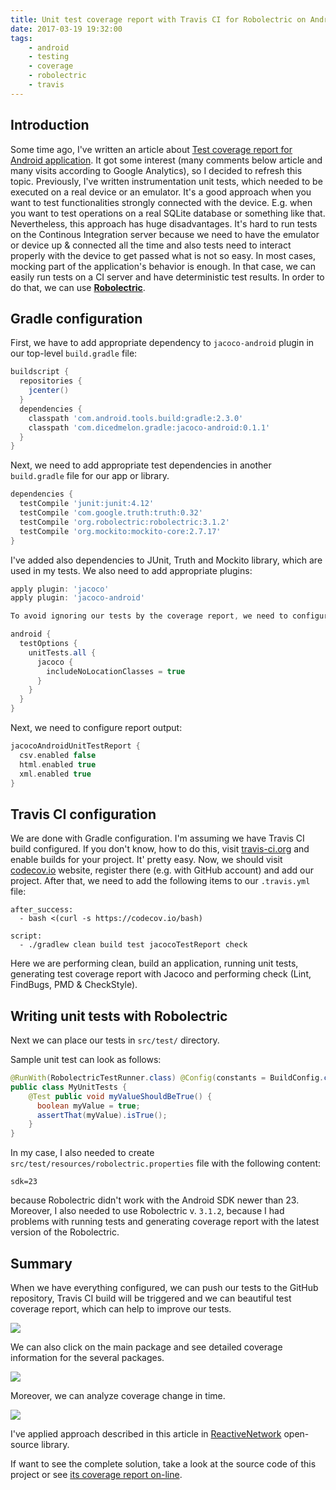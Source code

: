 ```yaml
---
title: Unit test coverage report with Travis CI for Robolectric on Android
date: 2017-03-19 19:32:00
tags:
	- android
	- testing
	- coverage
	- robolectric
	- travis
---
```


Introduction
------------

Some time ago, I've written an article about [Test coverage report for Android application](/2015/06/03/test-coverage-in-android-applications/). It got some interest (many comments below article and many visits according to Google Analytics), so I decided to refresh this topic. Previously, I've written instrumentation unit tests, which needed to be executed on a real device or an emulator. It's a good approach when you want to test functionalities strongly connected with the device. E.g. when you want to test operations on a real SQLite database or something like that. Nevertheless, this approach has huge disadvantages. It's hard to run tests on the Continous Integration server because we need to have the emulator or device up & connected all the time and also tests need to interact properly with the device to get passed what is not so easy. In most cases, mocking part of the application's behavior is enough. In that case, we can easily run tests on a CI server and have deterministic test results. In order to do that, we can use [**Robolectric**](http://robolectric.org/).

Gradle configuration
--------------------

First, we have to add appropriate dependency to `jacoco-android` plugin in our top-level `build.gradle` file:

```gradle
buildscript {
  repositories {
    jcenter()
  }
  dependencies {
    classpath 'com.android.tools.build:gradle:2.3.0'
    classpath 'com.dicedmelon.gradle:jacoco-android:0.1.1'
  }
}
```

Next, we need to add appropriate test dependencies in another `build.gradle` file for our app or library.

```gradle
dependencies {
  testCompile 'junit:junit:4.12'
  testCompile 'com.google.truth:truth:0.32'
  testCompile 'org.robolectric:robolectric:3.1.2'
  testCompile 'org.mockito:mockito-core:2.7.17'
}
```

I've added also dependencies to JUnit, Truth and Mockito library, which are used in my tests. We also need to add appropriate plugins:

```gradle
apply plugin: 'jacoco'
apply plugin: 'jacoco-android'

To avoid ignoring our tests by the coverage report, we need to configure the following settings:

android {
  testOptions {
    unitTests.all {
      jacoco {
        includeNoLocationClasses = true
      }
    }
  }
}
```

Next, we need to configure report output:

```gradle
jacocoAndroidUnitTestReport {
  csv.enabled false
  html.enabled true
  xml.enabled true
}
```

Travis CI configuration
-----------------------

We are done with Gradle configuration. I'm assuming we have Travis CI build configured. If you don't know, how to do this, visit [travis-ci.org](http://travis-ci.org) and enable builds for your project. It' pretty easy. Now, we should visit [codecov.io](http://codecov.io) website, register there (e.g. with GitHub account) and add our project. After that, we need to add the following items to our `.travis.yml` file:

```
after_success:
  - bash <(curl -s https://codecov.io/bash)

script:
  - ./gradlew clean build test jacocoTestReport check
```

Here we are performing clean, build an application, running unit tests, generating test coverage report with Jacoco and performing check (Lint, FindBugs, PMD & CheckStyle).

Writing unit tests with Robolectric
-----------------------------------

Next we can place our tests in `src/test/` directory. 

Sample unit test can look as follows: 

```java
@RunWith(RobolectricTestRunner.class) @Config(constants = BuildConfig.class)
public class MyUnitTests {
    @Test public void myValueShouldBeTrue() {
      boolean myValue = true;
      assertThat(myValue).isTrue();
    }
}
```

In my case, I also needed to create `src/test/resources/robolectric.properties` file with the following content:

```
sdk=23
```

because Robolectric didn't work with the Android SDK newer than 23. Moreover, I also needed to use Robolectric v. `3.1.2`, because I had problems with running tests and generating coverage report with the latest version of the Robolectric.

Summary
-------

When we have everything configured, we can push our tests to the GitHub repository, Travis CI build will be triggered and we can beautiful test coverage report, which can help to improve our tests. 

![](/images/posts/2017/test-coverage-android-travis/codecovio-report-1.png)

We can also click on the main package and see detailed coverage information for the several packages. 

![](/images/posts/2017/test-coverage-android-travis/codecovio-report-2.png)

Moreover, we can analyze coverage change in time. 

![](/images/posts/2017/test-coverage-android-travis/codecovio-report-3.png)

I've applied approach described in this article in [ReactiveNetwork](https://github.com/pwittchen/ReactiveNetwork) open-source library. 

If want to see the complete solution, take a look at the source code of this project or see [its coverage report on-line](https://codecov.io/gh/pwittchen/ReactiveNetwork).
